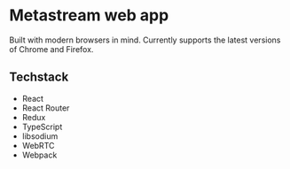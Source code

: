 # Metastream web app

Built with modern browsers in mind. Currently supports the latest versions of Chrome and Firefox.

## Techstack

- React
- React Router
- Redux
- TypeScript
- libsodium
- WebRTC
- Webpack
